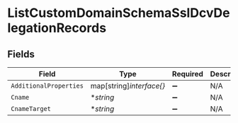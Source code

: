 # ListCustomDomainSchemaSslDcvDelegationRecords


## Fields

| Field                    | Type                     | Required                 | Description              |
| ------------------------ | ------------------------ | ------------------------ | ------------------------ |
| `AdditionalProperties`   | map[string]*interface{}* | :heavy_minus_sign:       | N/A                      |
| `Cname`                  | **string*                | :heavy_minus_sign:       | N/A                      |
| `CnameTarget`            | **string*                | :heavy_minus_sign:       | N/A                      |